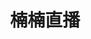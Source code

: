 ---
description: 楠楠直播，不是男男，实际上主播大多是女的。
layout: post
results:
- primaryGenreName: Social Networking
  version: '2.2.5'
  formattedPrice: 免费
  genreIds:
  - '6005'
  - '6016'
  artworkUrl60: http://is5.mzstatic.com/image/thumb/Purple111/v4/c4/e2/5c/c4e25cf3-79a6-b36e-1b1f-513c847854ad/source/60x60bb.jpg
  userRatingCountForCurrentVersion: 92
  minimumOsVersion: '8.0'
  appletvScreenshotUrls: &a []
  sellerName: Mianyang Weidong Advertising Co., Ltd.
  supportedDevices:
  - iPad2Wifi-iPad2Wifi
  - iPad23G-iPad23G
  - iPhone4S-iPhone4S
  - iPadThirdGen-iPadThirdGen
  - iPadThirdGen4G-iPadThirdGen4G
  - iPhone5-iPhone5
  - iPodTouchFifthGen-iPodTouchFifthGen
  - iPadFourthGen-iPadFourthGen
  - iPadFourthGen4G-iPadFourthGen4G
  - iPadMini-iPadMini
  - iPadMini4G-iPadMini4G
  - iPhone5c-iPhone5c
  - iPhone5s-iPhone5s
  - iPadAir-iPadAir
  - iPadAirCellular-iPadAirCellular
  - iPadMiniRetina-iPadMiniRetina
  - iPadMiniRetinaCellular-iPadMiniRetinaCellular
  - iPhone6-iPhone6
  - iPhone6Plus-iPhone6Plus
  - iPadAir2-iPadAir2
  - iPadAir2Cellular-iPadAir2Cellular
  - iPadMini3-iPadMini3
  - iPadMini3Cellular-iPadMini3Cellular
  - iPodTouchSixthGen-iPodTouchSixthGen
  - iPhone6s-iPhone6s
  - iPhone6sPlus-iPhone6sPlus
  - iPadMini4-iPadMini4
  - iPadMini4Cellular-iPadMini4Cellular
  - iPadPro-iPadPro
  - iPadProCellular-iPadProCellular
  - iPadPro97-iPadPro97
  - iPadPro97Cellular-iPadPro97Cellular
  - iPhoneSE-iPhoneSE
  - iPhone7-iPhone7
  - iPhone7Plus-iPhone7Plus
  - iPad611-iPad611
  - iPad612-iPad612
  genres:
  - 社交
  - 娱乐
  currentVersionReleaseDate: '2017-03-16T19:49:26Z'
  trackName: 楠楠直播
  isVppDeviceBasedLicensingEnabled: true
  description: '随着移动互联网的发展，越来越多的人开始看直播了，

    楠楠直播是一个可以零距离随时随地看直播的场所。

    在这里，全新的UI界面改版，给你极简、极致的直播体验。

    全新的搜索，让你发现更多更美的，零距离接触最真实的；

    错过了最爱的直播，没关系，我们为你留住了精彩的时段等你来看，让你随时看；

    酷炫的弹幕，缤纷的礼物，给你更多的方式来表达；

    一键分享，快来邀请你身边的人，还可赢钻哦；

    想要流畅无卡顿的直播，赶紧来楠楠直播吧~'
  price: 0
  trackId: 1212843409
  releaseDate: '2017-03-13T21:25:41Z'
  advisories:
  - 频繁/强烈的成人/性暗示题材
  - 偶尔/轻微的亵渎或低俗幽默
  screenshotUrls:
  - http://a2.mzstatic.com/us/r30/Purple111/v4/f0/02/c8/f002c8f8-de81-1d67-c5f5-69c70cbe68be/screen696x696.jpeg
  - http://a4.mzstatic.com/us/r30/Purple111/v4/12/61/de/1261de2d-f940-4aad-977e-8b5f7213d55d/screen696x696.jpeg
  - http://a1.mzstatic.com/us/r30/Purple111/v4/ca/31/12/ca3112df-10db-0697-4352-78f5c7cb694c/screen696x696.jpeg
  - http://a5.mzstatic.com/us/r30/Purple111/v4/65/f8/80/65f880e9-9562-1be5-44d7-97d23e01dd94/screen696x696.jpeg
  - http://a4.mzstatic.com/us/r30/Purple122/v4/e7/d8/69/e7d8694b-2d99-fa4d-55bf-98da7be4281d/screen696x696.jpeg
  artistViewUrl: https://itunes.apple.com/cn/developer/mianyang-weidong-advertising-co-ltd/id1212843408?uo=4
  primaryGenreId: 6005
  userRatingCount: 92
  averageUserRatingForCurrentVersion: 4
  kind: software
  fileSizeBytes: '69275648'
  bundleId: cn.nannan
  trackContentRating: 17+
  releaseNotes: '1.搜索页主播推荐

    2.“游轮”礼物优化

    3.会员升级加速

    4.豪华送礼气泡特权

    5.美颜功能优化（安卓）

    6.升级提示

    7.魅力日榜前三首页展示

    8.修复若干bug'
  contentAdvisoryRating: 17+
  trackCensoredName: 楠楠直播
  isGameCenterEnabled: false
  artistName: Mianyang Weidong Advertising Co., Ltd.
  languageCodesISO2A:
  - ZH
  averageUserRating: 4
  features: *a
  wrapperType: software
  artworkUrl512: http://is5.mzstatic.com/image/thumb/Purple111/v4/c4/e2/5c/c4e25cf3-79a6-b36e-1b1f-513c847854ad/source/512x512bb.jpg
  artworkUrl100: http://is5.mzstatic.com/image/thumb/Purple111/v4/c4/e2/5c/c4e25cf3-79a6-b36e-1b1f-513c847854ad/source/100x100bb.jpg
  trackViewUrl: https://geo.itunes.apple.com/cn/app/%E6%A5%A0%E6%A5%A0%E7%9B%B4%E6%92%AD/id1212843409?mt=8&uo=4
  artistId: 1212843408
  currency: CNY
  ipadScreenshotUrls: *a
category: 社交
tags: tag1
resultCount: 1
title: 楠楠直播

---
